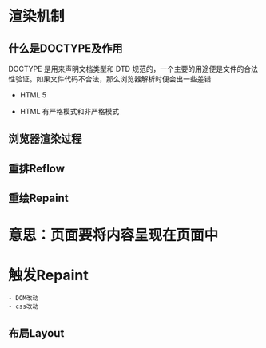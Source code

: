 # 渲染机制

## 什么是DOCTYPE及作用
  DOCTYPE 是用来声明文档类型和 DTD 规范的，一个主要的用途便是文件的合法性验证。如果文件代码不合法，那么浏览器解析时便会出一些差错

  - HTML 5
    <!DOCTYPE html>

  - HTML
    有严格模式和非严格模式

## 浏览器渲染过程

## 重排Reflow


## 重绘Repaint
  # 意思：页面要将内容呈现在页面中
  # 触发Repaint 
    - DOM改动
    - css改动

## 布局Layout